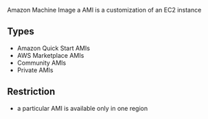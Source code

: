 Amazon Machine Image
a AMI is a customization of an EC2 instance

## Types
* Amazon Quick Start AMIs
* AWS Marketplace AMIs
* Community AMIs
* Private AMIs

## Restriction
* a particular AMI is available only in one region
